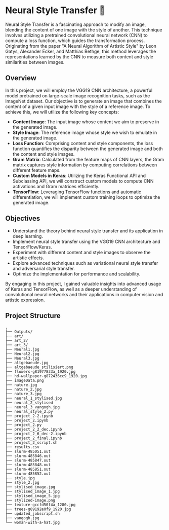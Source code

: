 # Neural Style Transfer 🎨

Neural Style Transfer is a fascinating approach to modify an image, blending the content of one image with the style of another. This technique involves utilizing a pretrained convolutional neural network (CNN) to compute a loss function, which guides the transformation process. Originating from the paper "A Neural Algorithm of Artistic Style" by Leon Gatys, Alexander Ecker, and Matthias Bethge, this method leverages the representations learned by the CNN to measure both content and style similarities between images.

## Overview

In this project, we will employ the VGG19 CNN architecture, a powerful model pretrained on large-scale image recognition tasks, such as the ImageNet dataset. Our objective is to generate an image that combines the content of a given input image with the style of a reference image. To achieve this, we will utilize the following key concepts:

- **Content Image**: The input image whose content we aim to preserve in the generated image.
- **Style Image**: The reference image whose style we wish to emulate in the generated image.
- **Loss Function**: Comprising content and style components, the loss function quantifies the disparity between the generated image and both the content and style images.
- **Gram Matrix**: Calculated from the feature maps of CNN layers, the Gram matrix captures style information by computing correlations between different feature maps.
- **Custom Models in Keras**: Utilizing the Keras Functional API and Subclassing API, we will construct custom models to compute CNN activations and Gram matrices efficiently.
- **TensorFlow**: Leveraging TensorFlow functions and automatic differentiation, we will implement custom training loops to optimize the generated image.

## Objectives

- Understand the theory behind neural style transfer and its application in deep learning.
- Implement neural style transfer using the VGG19 CNN architecture and TensorFlow/Keras.
- Experiment with different content and style images to observe the artistic effects.
- Explore advanced techniques such as variational neural style transfer and adversarial style transfer.
- Optimize the implementation for performance and scalability.

By engaging in this project, I gained valuable insights into advanced usage of Keras and TensorFlow, as well as a deeper understanding of convolutional neural networks and their applications in computer vision and artistic expression.

## Project Structure

```plaintext
.
├── Outputs/
├── art/
├── art_2/
├── art_3/
├── Neural1.jpg
├── Neural2.jpg
├── Neural3.jpg
├── altgebaeude.jpg
├── altgebaeude_stilisiert.png
├── flowers-g81977833a_1920.jpg
├── hd-wallpaper-g872436cc9_1920.jpg
├── imageData.png
├── nature.jpg
├── nature_2.jpg
├── nature_3.jpg
├── neural_1_stylised.jpg
├── neural_2_stylised
├── neural_3_vangogh.jpg
├── neural_style_2.py
├── project_2-2.ipynb
├── project_2.ipynb
├── project_2.py
├── project_2_2_dec.ipynb
├── project_2_6_dec-2.ipynb
├── project_2_final.ipynb
├── project_2_script.sh
├── results.csv
├── slurm-485051.out
├── slurm-485846.out
├── slurm-485847.out
├── slurm-485848.out
├── slurm-485851.out
├── slurm-485852.out
├── style.jpg
├── style_2.jpg
├── stylised_image.jpg
├── stylised_image_1.jpg
├── stylised_image_5.jpg
├── stylized-image.png
├── texture-gccfd50f4a_1280.jpg
├── trees-g89192e0f9_1920.jpg
├── updated_jobscript.sh
├── vangogh.jpg
└── woman-with-a-hat.jpg
